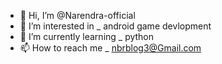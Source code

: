 - 👋 Hi, I’m @Narendra-official
- 👀 I’m interested in _ android game devlopment
- 🌱 I’m currently learning _ python
- 📫 How to reach me _ nbrblog3@Gmail.com

<!---
Narendra-official/Narendra-official is a ✨ special ✨ repository because its `README.md` (this file) appears on your GitHub profile.
You can click the Preview link to take a look at your changes.
--->
